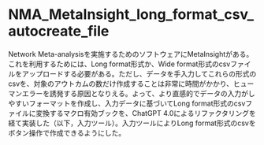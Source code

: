 # NMA_MetaInsight_long_format_csv_autocreate_file
Network Meta-analysisを実施するためのソフトウェアにMetaInsightがある。これを利用するためには、Long format形式か、Wide format形式のcsvファイルをアップロードする必要がある。ただし、データを手入力してこれらの形式のcsvを、対象のアウトカムの数だけ作成することは非常に時間がかかり、ヒューマンエラーを誘発する原因となりえる。よって、より直感的でデータの入力がしやすいフォーマットを作成し、入力データに基づいてLong format形式のcsvファイルに変換するマクロ有効ブックを、ChatGPT 4.0によるリファクタリングを経て実装した（以下，入力ツール）。入力ツールによりLong format形式のcsvをボタン操作で作成できるようにした。
